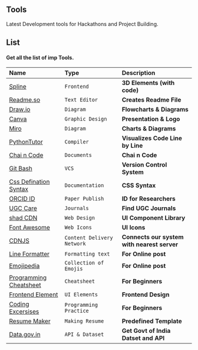 
## Tools 

Latest Development tools for Hackathons and Project Building.

## List



#### Get all the list of imp Tools.

| Name      | Type     | Description                
| :-------- | :------- | :------------------------- |
| [Spline](https://spline.design/)   | `Frontend` | **3D Elements (with code)** |
|[Readme.so](https://readme.so/editor)| `Text Editor`|  **Creates Readme File** |
|[Draw.io](https://app.diagrams.net/)| `Diagram`|  **Flowcharts & Diagrams** |
|[Canva](https://www.canva.com/)| `Graphic Design`|  **Presentation & Logo** |
|[Miro](https://miro.com/)| `Diagram`|  **Charts & Diagrams** |
|[PythonTutor](https://pythontutor.com/)| `Compiler`|  **Visualizes Code Line by Line** |
|[Chai n Code](https://docs.chaicode.com/)| `Documents`|  **Chai n Code** |
|[Git Bash](https://git-scm.com/downloads)| `VCS`|  **Version Control System** |
|[Css Defination Syntax](https://developer.mozilla.org/en-US/docs/Web/CSS/Value_definition_syntax#single_bar)| `Documentation`|  **CSS Syntax** |
|[ORCID ID](https://orcid.org/)| `Paper Publish`|  **ID for Researchers** |
|[UGC Care](https://ugccare.unipune.ac.in/apps1/home/index)| `Journals`|  **Find UGC Journals** |
|[shad CDN](https://ui.shadcn.com/)| `Web Design`|  **UI Component Library** |
|[Font Awesome](https://fontawesome.com/)| `Web Icons`|  **UI Icons** |
|[CDNJS](https://cdnjs.com/)| `Content Delivery Network`|  **Connects our system with nearest server** |
|[Line Formatter](https://www.textconverter.net/)| `Formatting text`|  **For Online post** |
|[Emojipedia](https://emojipedia.org/)| `Collection of Emojis`|  **For Online post** |
|[Programming Cheatsheet](https://quickref.me/)| `Cheatsheet`|  **For Beginners** |
|[Frontend Element](https://uiverse.io/)| `UI Elements`|  **Frontend Design** |
|[Coding Excersises](https://exercism.org/)| `Programming Practice`|  **For Beginners** |
|[Resume Maker](https://resumake.io/)| `Making Resume`|  **Predefined Template** |
|[Data.gov.in](https://www.data.gov.in/)| `API & Dataset`|  **Get Govt of India Datset and API** |







